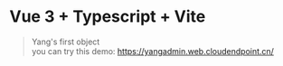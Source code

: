 # Vue 3 + Typescript + Vite
> Yang's first object<br/>
you can try this demo: https://yangadmin.web.cloudendpoint.cn/
